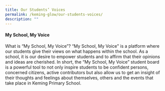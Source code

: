 ```yaml
---
title: Our Students’ Voices
permalink: /keming-glow/our-students-voices/
description: ""
---
```

<h4><strong>My School, My Voice</strong></h4>
<p>What is &ldquo;My School, My Voice&rdquo;? &ldquo;My School, My Voice" is a platform where our students give their views on what happens within the school. As a school, it is our desire to empower students and to affirm that their opinions and ideas are cherished. In short, the &ldquo;My School, My Voice&rdquo; student board is a powerful tool to not only inspire students to be confident persons, concerned citizens, active contributors but also allow us to get an insight of their thoughts and feelings about themselves, others and the events that take place in Keming Primary School.</p>